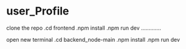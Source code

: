 # user_Profile

clone the repo
.cd frontend
.npm install
.npm run dev
.............

open new terminal
.cd backend_node-main
.npm install
.npm run dev
